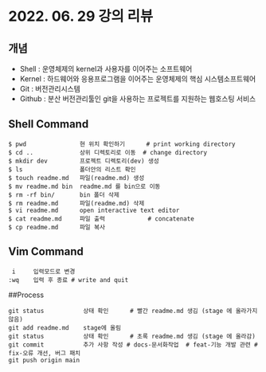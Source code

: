 # 2022. 06. 29 강의 리뷰

## 개념

- Shell : 운영체제의 kernel과 사용자를 이어주는 소프트웨어
- Kernel : 하드웨어와 응용프로그램을 이어주는 운영체제의 핵심 시스템소프트웨어
- Git : 버전관리시스템
- Github : 분산 버전관리툴인 git을 사용하는 프로젝트를 지원하는 웹호스팅 서비스

## Shell Command

```shell
$ pwd               현 위치 확인하기      # print working directory
$ cd ..             상위 디렉토리로 이동  # change directory
$ mkdir dev         프로젝트 디렉토리(dev) 생성
$ ls                폴더안의 리스트 확인
$ touch readme.md   파일(readme.md) 생성
$ mv readme.md bin  readme.md 를 bin으로 이동
$ rm -rf bin/       bin 폴더 삭제
$ rm readme.md      파일(readme.md) 삭제
$ vi readme.md      open interactive text editor
$ cat readme.md     파일 출력            # concatenate
$ cp readme.md      파일 복사
```

## Vim Command

```shell
 i     입력모드로 변경
:wq    입력 후 종료 # write and quit
```

##Process 
```shell
git status           상태 확인      # 빨간 readme.md 생김 (stage 에 올라가지 않음)
git add readme.md    stage에 올림
git status           상태 확인      # 초록 readme.md 생김 (stage 에 올라감)
git commit           추가 사항 작성 # docs-문서화작업  # feat-기능 개발 관련 # fix-오류 개선, 버그 패치 
git push origin main
```
